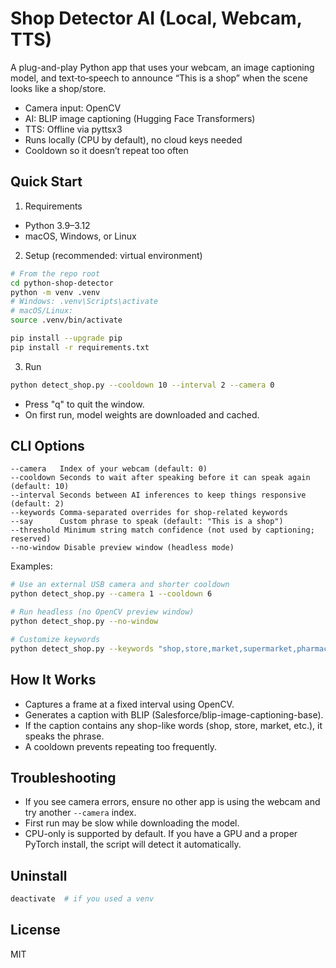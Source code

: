 # Shop Detector AI (Local, Webcam, TTS)

A plug-and-play Python app that uses your webcam, an image captioning model, and text‑to‑speech to announce “This is a shop” when the scene looks like a shop/store.

- Camera input: OpenCV
- AI: BLIP image captioning (Hugging Face Transformers)
- TTS: Offline via pyttsx3
- Runs locally (CPU by default), no cloud keys needed
- Cooldown so it doesn’t repeat too often

## Quick Start

1) Requirements
- Python 3.9–3.12
- macOS, Windows, or Linux

2) Setup (recommended: virtual environment)

```bash
# From the repo root
cd python-shop-detector
python -m venv .venv
# Windows: .venv\Scripts\activate
# macOS/Linux:
source .venv/bin/activate

pip install --upgrade pip
pip install -r requirements.txt
```

3) Run

```bash
python detect_shop.py --cooldown 10 --interval 2 --camera 0
```

- Press "q" to quit the window.
- On first run, model weights are downloaded and cached.

## CLI Options

```text
--camera   Index of your webcam (default: 0)
--cooldown Seconds to wait after speaking before it can speak again (default: 10)
--interval Seconds between AI inferences to keep things responsive (default: 2)
--keywords Comma-separated overrides for shop-related keywords
--say      Custom phrase to speak (default: "This is a shop")
--threshold Minimum string match confidence (not used by captioning; reserved)
--no-window Disable preview window (headless mode)
```

Examples:
```bash
# Use an external USB camera and shorter cooldown
python detect_shop.py --camera 1 --cooldown 6

# Run headless (no OpenCV preview window)
python detect_shop.py --no-window

# Customize keywords
python detect_shop.py --keywords "shop,store,market,supermarket,pharmacy"
```

## How It Works
- Captures a frame at a fixed interval using OpenCV.
- Generates a caption with BLIP (Salesforce/blip-image-captioning-base).
- If the caption contains any shop-like words (shop, store, market, etc.), it speaks the phrase.
- A cooldown prevents repeating too frequently.

## Troubleshooting
- If you see camera errors, ensure no other app is using the webcam and try another `--camera` index.
- First run may be slow while downloading the model.
- CPU-only is supported by default. If you have a GPU and a proper PyTorch install, the script will detect it automatically.

## Uninstall
```bash
deactivate  # if you used a venv
```

## License
MIT